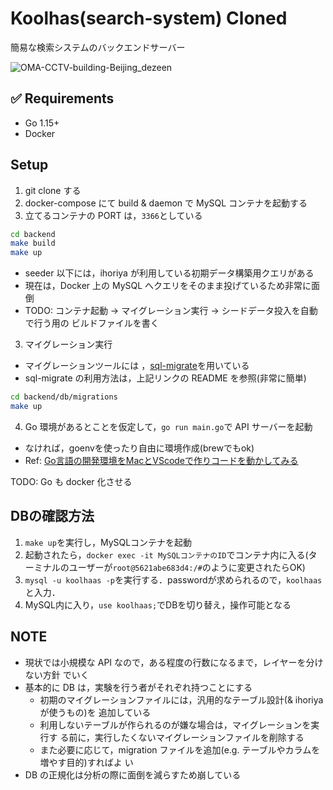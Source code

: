# Koolhas(search-system) Cloned

簡易な検索システムのバックエンドサーバー

![OMA-CCTV-building-Beijing_dezeen](https://user-images.githubusercontent.com/38400669/75150699-51365b00-5748-11ea-8995-0997223fb6c5.jpg)

## ✅ Requirements

- Go 1.15+
- Docker

## Setup

1. git clone する
2. docker-compose にて build & daemon で MySQL コンテナを起動する
3. 立てるコンテナの PORT は，`3366`としている

```bash
cd backend
make build
make up
```

- seeder 以下には，ihoriya が利用している初期データ構築用クエリがある
- 現在は，Docker 上の MySQL へクエリをそのまま投げているため非常に面倒
- TODO: コンテナ起動 -> マイグレーション実行 -> シードデータ投入を自動で行う用の
  ビルドファイルを書く

3. マイグレーション実行

- マイグレーションツールには
  ，[sql-migrate](https://github.com/rubenv/sql-migrate)を用いている
- sql-migrate の利用方法は，上記リンクの README を参照(非常に簡単)

```bash
cd backend/db/migrations
make up
```

4. Go 環境があるとことを仮定して，`go run main.go`で API サーバーを起動

- なければ，goenvを使ったり自由に環境作成(brewでもok)
- Ref: [Go言語の開発環境をMacとVScodeで作りコードを動かしてみる](https://sagantaf.hatenablog.com/entry/2020/02/08/221720)

TODO: Go も docker 化させる

## DBの確認方法
1. `make up`を実行し，MySQLコンテナを起動
2. 起動されたら，`docker exec -it MySQLコンテナのID`でコンテナ内に入る(ターミナルのユーザーが`root@5621abe683d4:/#`のように変更されたらOK)
3. `mysql -u koolhaas -p`を実行する．passwordが求められるので，`koolhaas`と入力．
4. MySQL内に入り，`use koolhaas;`でDBを切り替え，操作可能となる

## NOTE

- 現状では小規模な API なので，ある程度の行数になるまで，レイヤーを分けない方針
  でいく
- 基本的に DB は，実験を行う者がそれぞれ持つことにする
  - 初期のマイグレーションファイルには，汎用的なテーブル設計(& ihoriya が使うもの)を
    追加している
  - 利用しないテーブルが作られるのが嫌な場合は，マイグレーションを実行す
    る前に，実行したくないマイグレーションファイルを削除する
  - また必要に応じて，migration ファイルを追加(e.g. テーブルやカラムを増やす目的)すればよ
    い
- DB の正規化は分析の際に面倒を減らすため崩している

